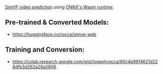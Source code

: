 [SimVP video prediction](https://github.com/chengtan9907/SimVPv2) using [ONNX's Wasm runtime](https://github.com/microsoft/onnxruntime/tree/main/js/web).

## Pre-trained & Converted Models:

* https://huggingface.co/rocca/simvp-web


## Training and Conversion:

* https://colab.research.google.com/gist/josephrocca/80c4a9814621d228dfb3d262a26a0806
